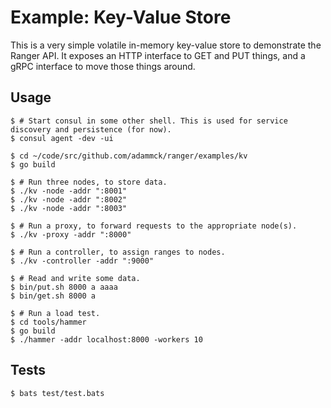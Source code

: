 # Example: Key-Value Store

This is a very simple volatile in-memory key-value store to demonstrate the
Ranger API. It exposes an HTTP interface to GET and PUT things, and a gRPC
interface to move those things around.

## Usage

```console
$ # Start consul in some other shell. This is used for service discovery and persistence (for now).
$ consul agent -dev -ui

$ cd ~/code/src/github.com/adammck/ranger/examples/kv
$ go build

$ # Run three nodes, to store data.
$ ./kv -node -addr ":8001"
$ ./kv -node -addr ":8002"
$ ./kv -node -addr ":8003"

$ # Run a proxy, to forward requests to the appropriate node(s).
$ ./kv -proxy -addr ":8000"

$ # Run a controller, to assign ranges to nodes.
$ ./kv -controller -addr ":9000"

$ # Read and write some data.
$ bin/put.sh 8000 a aaaa
$ bin/get.sh 8000 a

$ # Run a load test.
$ cd tools/hammer
$ go build
$ ./hammer -addr localhost:8000 -workers 10
```

## Tests

```console
$ bats test/test.bats
```
